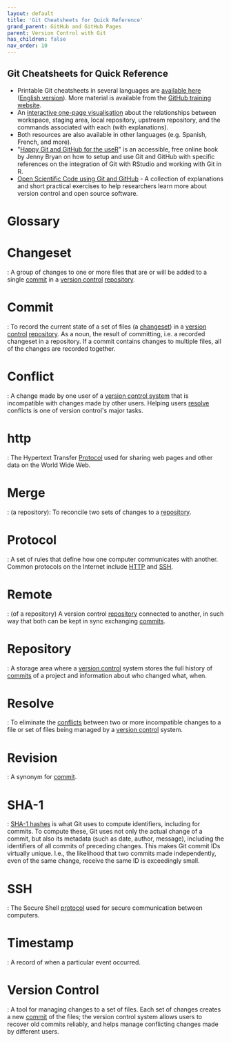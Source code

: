 ```yaml
---
layout: default
title: 'Git Cheatsheets for Quick Reference'
grand_parent: GitHub and GitHub Pages
parent: Version Control with Git
has_children: false
nav_order: 10
---
```


## Git Cheatsheets for Quick Reference

- Printable Git cheatsheets in several languages are [available here](https://github.github.com/training-kit/) ([English version](https://github.github.com/training-kit/downloads/github-git-cheat-sheet.pdf)). More material is available from the [GitHub training website](https://try.github.io/).
- An [interactive one-page visualisation](https://ndpsoftware.com/git-cheatsheet.html)
  about the relationships between workspace, staging area, local repository, upstream repository, and the commands associated with each (with explanations).
- Both resources are also available in other languages (e.g. Spanish, French, and more).
- "[Happy Git and GitHub for the useR](https://happygitwithr.com)" is an accessible, free online book by Jenny Bryan on how to setup and use Git and GitHub with specific references on the integration of Git with RStudio and working with Git in R.
- [Open Scientific Code using Git and GitHub](https://open-source-for-researchers.github.io/open-source-workshop/) - A collection of explanations and short practical exercises to help researchers learn more about version control and open source software.

# Glossary

# Changeset
:   A group of changes to one or more files that are or will be added
to a single [commit](#commit) in a [version control](#version-control)
[repository](#repository).

# Commit
:   To record the current state of a set of files (a [changeset](#changeset))
in a [version control](#version-control) [repository](#repository). As a noun,
the result of committing, i.e. a recorded changeset in a repository.
If a commit contains changes to multiple files,
all of the changes are recorded together.

# Conflict
:   A change made by one user of a [version control system](#version-control)
that is incompatible with changes made by other users.
Helping users [resolve](#resolve) conflicts
is one of version control's major tasks.

# http
:   The Hypertext Transfer [Protocol](#protocol) used for sharing web pages and other data
on the World Wide Web.

# Merge
:   (a repository): To reconcile two sets of changes to a
[repository](#repository).

# Protocol
:   A set of rules that define how one computer communicates with another.
Common protocols on the Internet include [HTTP](#http) and [SSH](#ssh).

# Remote
:   (of a repository) A version control [repository](#repository) connected to another,
in such way that both can be kept in sync exchanging [commits](#commit).

# Repository
:   A storage area where a [version control](#version-control) system
stores the full history of [commits](#commit) of a project and information
about who changed what, when.

# Resolve
:   To eliminate the [conflicts](#conflict) between two or more incompatible changes to a file or set of files
being managed by a [version control](#version-control) system.

# Revision
:   A synonym for [commit](#commit).

# SHA-1
:   [SHA-1 hashes](https://en.wikipedia.org/wiki/SHA-1) is what Git uses to compute identifiers, including for commits.
To compute these, Git uses not only the actual change of a commit, but also its metadata (such as date, author,
message), including the identifiers of all commits of preceding changes. This makes Git commit IDs virtually unique.
I.e., the likelihood that two commits made independently, even of the same change, receive the same ID is exceedingly
small.

# SSH
:   The Secure Shell [protocol](#protocol) used for secure communication between computers.

# Timestamp
:   A record of when a particular event occurred.

# Version Control
:   A tool for managing changes to a set of files.
Each set of changes creates a new [commit](#commit) of the files;
the version control system allows users to recover old commits reliably,
and helps manage conflicting changes made by different users.
